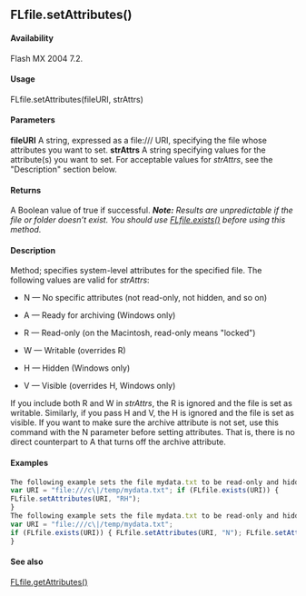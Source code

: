 ## FLfile.setAttributes()

#### Availability

Flash MX 2004 7.2.

#### Usage

FLfile.setAttributes(fileURI, strAttrs)

#### Parameters

**fileURI** A string, expressed as a file:/// URI, specifying the file whose attributes you want to set.
**strAttrs** A string specifying values for the attribute(s) you want to set. For acceptable values for *strAttrs*, see the "Description" section below.

#### Returns

A Boolean value of true if successful.
***Note:** Results are unpredictable if the file or folder doesn’t exist. You should use* *[FLfile.exists()](../FLfile_object/FLfile2.md) before using this method.*

#### Description

Method; specifies system-level attributes for the specified file.
The following values are valid for *strAttrs*:

-   N — No specific attributes (not read-only, not hidden, and so on)

-   A — Ready for archiving (Windows only)

-   R — Read-only (on the Macintosh, read-only means "locked")

-   W — Writable (overrides R)

-   H — Hidden (Windows only)

-   V — Visible (overrides H, Windows only)

If you include both R and W in *strAttrs*, the R is ignored and the file is set as writable. Similarly, if you pass H and V, the
H is ignored and the file is set as visible.
If you want to make sure the archive attribute is not set, use this command with the N parameter before setting attributes. That is, there is no direct counterpart to A that turns off the archive attribute.

#### Examples

```javascript
The following example sets the file mydata.txt to be read-only and hidden. It has no effect on the archive attribute.
var URI = "file:///c\|/temp/mydata.txt"; if (FLfile.exists(URI)) {
FLfile.setAttributes(URI, "RH");
}
The following example sets the file mydata.txt to be read-only and hidden. It also ensures that the archive attribute is not set.
var URI = "file:///c\|/temp/mydata.txt";
if (FLfile.exists(URI)) { FLfile.setAttributes(URI, "N"); FLfile.setAttributes(URI, "RH");
}

```
#### See also

[FLfile.getAttributes()](../FLfile_object/FLfile3.md)
